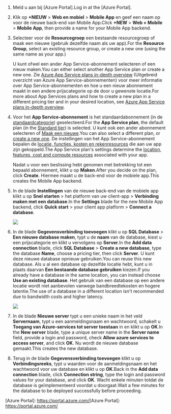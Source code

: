 1. <span data-ttu-id="64a07-101">Meld u aan bij [Azure Portal].</span><span class="sxs-lookup"><span data-stu-id="64a07-101">Log in at the [Azure Portal].</span></span>
2. <span data-ttu-id="64a07-102">Klik op **+NIEUW** > **Web en mobiel** > **Mobile App** en geef een naam op voor de nieuwe back-end van Mobile App.</span><span class="sxs-lookup"><span data-stu-id="64a07-102">Click **+NEW** > **Web + Mobile** > **Mobile App**, then provide a name for your Mobile App backend.</span></span>
3. <span data-ttu-id="64a07-103">Selecteer voor de **Resourcegroep** een bestaande resourcegroep of maak een nieuwe (gebruik dezelfde naam als uw app).</span><span class="sxs-lookup"><span data-stu-id="64a07-103">For the **Resource Group**, select an existing resource group, or create a new one (using the same name as your app.)</span></span> 
   
    <span data-ttu-id="64a07-104">U kunt ofwel een ander App Service-abonnement selecteren of een nieuw maken.</span><span class="sxs-lookup"><span data-stu-id="64a07-104">You can either select another App Service plan or create a new one.</span></span> <span data-ttu-id="64a07-105">Zie [Azure App Service plans in-depth overview](../articles/app-service/azure-web-sites-web-hosting-plans-in-depth-overview.md) (Uitgebreid overzicht van Azure App Service-abonnementen) voor meer informatie over App Service-abonnementen en hoe u een nieuw abonnement maakt in een andere prijscategorie op de door u gewenste locatie.</span><span class="sxs-lookup"><span data-stu-id="64a07-105">For more about App Services plans and how to create a new plan in a different pricing tier and in your desired location, see [Azure App Service plans in-depth overview](../articles/app-service/azure-web-sites-web-hosting-plans-in-depth-overview.md).</span></span>
4. <span data-ttu-id="64a07-106">Voor het **App Service-abonnement** is het standaardabonnement (in de [standaardcategorie](https://azure.microsoft.com/pricing/details/app-service/)) geselecteerd.</span><span class="sxs-lookup"><span data-stu-id="64a07-106">For the **App Service plan**, the default plan (in the [Standard tier](https://azure.microsoft.com/pricing/details/app-service/)) is selected.</span></span> <span data-ttu-id="64a07-107">U kunt ook een ander abonnement selecteren of [Maak een nieuwe](../articles/app-service/azure-web-sites-web-hosting-plans-in-depth-overview.md#create-an-app-service-plan).</span><span class="sxs-lookup"><span data-stu-id="64a07-107">You can also  select a different plan, or [create a new one](../articles/app-service/azure-web-sites-web-hosting-plans-in-depth-overview.md#create-an-app-service-plan).</span></span> <span data-ttu-id="64a07-108">De instellingen van het App Service-abonnement bepalen de [locatie, functies, kosten en rekenresources](https://azure.microsoft.com/pricing/details/app-service/) die aan uw app zijn gekoppeld.</span><span class="sxs-lookup"><span data-stu-id="64a07-108">The App Service plan's settings determine the [location, features, cost and compute resources](https://azure.microsoft.com/pricing/details/app-service/) associated with your app.</span></span> 
   
    <span data-ttu-id="64a07-109">Nadat u voor een beslissing hebt genomen met betrekking tot een bepaald abonnement, klikt u op **Maken**.</span><span class="sxs-lookup"><span data-stu-id="64a07-109">After you decide on the plan, click **Create**.</span></span> <span data-ttu-id="64a07-110">Hiermee maakt u de back-end voor de mobiele app.</span><span class="sxs-lookup"><span data-stu-id="64a07-110">This creates the Mobile App backend.</span></span> 
5. <span data-ttu-id="64a07-111">In de blade **Instellingen** van de nieuwe back-end van de mobiele app klikt u op **Snel starten** > het platform van uw client-app > **Verbinding maken met een database**.</span><span class="sxs-lookup"><span data-stu-id="64a07-111">In the **Settings** blade for the new Mobile App backend, click **Quick start** > your client app platform > **Connect a database**.</span></span> 
   
    ![](./media/app-service-mobile-dotnet-backend-create-new-service/dotnet-backend-create-data-connection.png)
6. <span data-ttu-id="64a07-112">In de blade **Gegevensverbinding toevoegen** klikt u op **SQL Database** > **Een nieuwe database maken**, typt u de **naam** van de database, kiest u een prijscategorie en klikt u vervolgens op **Server**.</span><span class="sxs-lookup"><span data-stu-id="64a07-112">In the **Add data connection** blade, click **SQL Database** > **Create a new database**, type the database **Name**, choose a pricing tier, then click **Server**.</span></span>  <span data-ttu-id="64a07-113">U kunt deze nieuwe database opnieuw gebruiken.</span><span class="sxs-lookup"><span data-stu-id="64a07-113">You can reuse this new database.</span></span> <span data-ttu-id="64a07-114">Als u al een database op dezelfde locatie hebt, kunt u in plaats daarvan **Een bestaande database gebruiken** kiezen.</span><span class="sxs-lookup"><span data-stu-id="64a07-114">If you already have a database in the same location, you can instead choose **Use an existing database**.</span></span> <span data-ttu-id="64a07-115">Het gebruik van een database op een andere locatie wordt niet aanbevolen vanwege bandbreedtekosten en hogere latentie.</span><span class="sxs-lookup"><span data-stu-id="64a07-115">The use of a database in a different location isn't recommended due to bandwidth costs and higher latency.</span></span>
   
    ![](./media/app-service-mobile-dotnet-backend-create-new-service/dotnet-backend-create-db.png)
7. <span data-ttu-id="64a07-116">In de blade **Nieuwe server** typt u een unieke naam in het veld **Servernaam**, typt u een aanmeldingsnaam en wachtwoord, schakelt u **Toegang van Azure-services tot server toestaan** in en klikt u op **OK**.</span><span class="sxs-lookup"><span data-stu-id="64a07-116">In the **New server** blade, type a unique server name in the **Server name** field, provide a login and password, check **Allow azure services to access server**, and click **OK**.</span></span> <span data-ttu-id="64a07-117">Nu wordt de nieuwe database gemaakt.</span><span class="sxs-lookup"><span data-stu-id="64a07-117">This creates the new database.</span></span>
8. <span data-ttu-id="64a07-118">Terug in de blade **Gegevensverbinding toevoegen** klikt u op **Verbindingsreeks**, typt u waarden voor de aanmeldingsnaam en het wachtwoord voor uw database en klikt u op **OK**.</span><span class="sxs-lookup"><span data-stu-id="64a07-118">Back in the **Add data connection** blade, click **Connection string**, type the login and password values for your database, and click **OK**.</span></span> <span data-ttu-id="64a07-119">Wacht enkele minuten totdat de database is geïmplementeerd voordat u doorgaat.</span><span class="sxs-lookup"><span data-stu-id="64a07-119">Wait a few minutes for the database to be deployed successfully before proceeding.</span></span>

<!-- URLs. -->
<span data-ttu-id="64a07-120">[Azure Portal]: https://portal.azure.com/</span><span class="sxs-lookup"><span data-stu-id="64a07-120">[Azure Portal]: https://portal.azure.com/</span></span>
